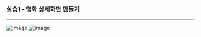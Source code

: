 ### 실습1 - 영화 상세화면 만들기
--------
![image](https://user-images.githubusercontent.com/71762087/153074173-6892d745-b8f2-46d6-8806-3d91da3657f4.png)
![image](https://user-images.githubusercontent.com/71762087/153074250-3812daeb-aa98-4879-b76b-086522e18e52.png)
